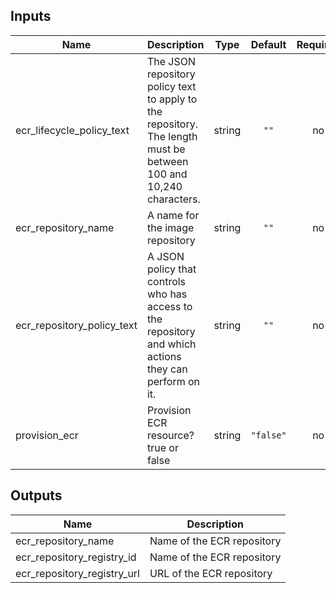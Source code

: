 ## Inputs

| Name | Description | Type | Default | Required |
|------|-------------|:----:|:-----:|:-----:|
| ecr\_lifecycle\_policy\_text | The JSON repository policy text to apply to the repository. The length must be between 100 and 10,240 characters. | string | `""` | no |
| ecr\_repository\_name | A name for the image repository | string | `""` | no |
| ecr\_repository\_policy\_text | A JSON policy that controls who has access to the repository and which actions they can perform on it. | string | `""` | no |
| provision\_ecr | Provision ECR resource? true or false | string | `"false"` | no |

## Outputs

| Name | Description |
|------|-------------|
| ecr\_repository\_name | Name of the ECR repository |
| ecr\_repository\_registry\_id | Name of the ECR repository |
| ecr\_repository\_registry\_url | URL of the ECR repository |


